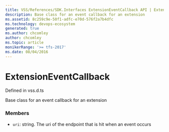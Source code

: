 ```yaml
---
title: VSS/References/SDK.Interfaces ExtensionEventCallback API | Extensions for Azure DevOps Services
description: Base class for an event callback for an extension
ms.assetid: 8c259c9e-50f1-adfc-e70d-576f2a7b4dfc
ms.technology: devops-ecosystem
generated: true
ms.author: chcomley
author: chcomley
ms.topic: article
monikerRange: '>= tfs-2017'
ms.date: 08/04/2016
---
```


# ExtensionEventCallback

Defined in vss.d.ts


Base class for an event callback for an extension 

### Members

* `uri`: string. The uri of the endpoint that is hit when an event occurs

